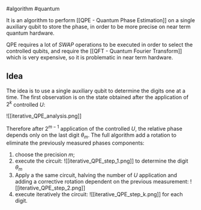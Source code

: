 #algorithm #quantum 

It is an algorithm to perform [[QPE - Quantum Phase Estimation]] on a single auxiliary qubit to store the phase, in order to be more precise on near term quantum hardware.

QPE requires a lot of _SWAP_ operations to be executed in order to select the controlled qubits, and require the [[QFT - Quantum Fourier Transform]] which is very expensive, so it is problematic in near term hardware.

## Idea

The idea is to use a single auxiliary qubit to determine the digits one at a time.  The first observation is on the state obtained after the application of $2^k$ controlled $U$:


![[iterative_QPE_analysis.png]]

Therefore after $2^{m-1}$ application of the controlled $U$, the relative phase depends only on the last digit $\theta_m$. The full algorithm add a rotation to eliminate the previously measured phases components:

1. choose the precision $m$;
2. execute the circuit:
	![[iterative_QPE_step_1.png]]
	to determine the digit $\theta_m$
3. Apply a the same circuit, halving the number of $U$ application and adding a corrective rotation dependent on the previous measurement:
	![[iterative_QPE_step_2.png]]
4. execute iteratively the circuit:
	![[iterative_QPE_step_k.png]]
	for each digit.
